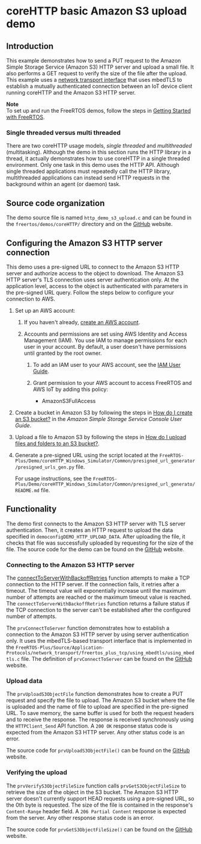 # coreHTTP basic Amazon S3 upload demo<a name="core-http-s3-upload-demo"></a>

## Introduction<a name="core-http-s3-upload-demo-intro"></a>

This example demonstrates how to send a PUT request to the Amazon Simple Storage Service \(Amazon S3\) HTTP server and upload a small file\. It also performs a GET request to verify the size of the file after the upload\. This example uses a [network transport interface](https://freertos.org/network-interface.html) that uses mbedTLS to establish a mutually authenticated connection between an IoT device client running coreHTTP and the Amazon S3 HTTP server\.

**Note**  
To set up and run the FreeRTOS demos, follow the steps in [Getting Started with FreeRTOS](freertos-getting-started.md)\.

### Single threaded versus multi threaded<a name="core-http-s3-upload-demo-threads"></a>

There are two coreHTTP usage models, *single threaded* and *multithreaded* \(multitasking\)\. Although the demo in this section runs the HTTP library in a thread, it actually demonstrates how to use coreHTTP in a single threaded environment\. Only one task in this demo uses the HTTP API\. Although single threaded applications must repeatedly call the HTTP library, multithreaded applications can instead send HTTP requests in the background within an agent \(or daemon\) task\.

## Source code organization<a name="core-http-s3-upload-demo-source-code-organization"></a>

The demo source file is named `http_demo_s3_upload.c` and can be found in the `freertos/demos/coreHTTP/` directory and on the [ GitHub](https://github.com/aws/amazon-freertos/blob/202012.00/demos/coreHTTP/http_demo_s3_upload.c) website\.

## Configuring the Amazon S3 HTTP server connection<a name="core-http-s3-upload-demo-configure-server"></a>

This demo uses a pre\-signed URL to connect to the Amazon S3 HTTP server and authorize access to the object to download\. The Amazon S3 HTTP server's TLS connection uses server authentication only\. At the application level, access to the object is authenticated with parameters in the pre\-signed URL query\. Follow the steps below to configure your connection to AWS\.

1. Set up an AWS account:

   1. If you haven't already, [ create an AWS account](https://aws.amazon.com/premiumsupport/knowledge-center/create-and-activate-aws-account/)\.

   1. Accounts and permissions are set using AWS Identity and Access Management \(IAM\)\. You use IAM to manage permissions for each user in your account\. By default, a user doesn't have permissions until granted by the root owner\.

      1. To add an IAM user to your AWS account, see the [ IAM User Guide](https://docs.aws.amazon.com/IAM/latest/UserGuide/)\.

      1. Grant permission to your AWS account to access FreeRTOS and AWS IoT by adding this policy:
         + AmazonS3FullAccess

1. Create a bucket in Amazon S3 by following the steps in [How do I create an S3 bucket?](https://docs.aws.amazon.com/AmazonS3/latest/user-guide/create-bucket.html) in the *Amazon Simple Storage Service Console User Guide*\.

1. Upload a file to Amazon S3 by following the steps in [How do I upload files and folders to an S3 bucket?](https://docs.aws.amazon.com/AmazonS3/latest/user-guide/upload-objects.html)\.

1. Generate a pre\-signed URL using the script located at the `FreeRTOS-Plus/Demo/coreHTTP_Windows_Simulator/Common/presigned_url_generator/presigned_urls_gen.py` file\.

   For usage instructions, see the `FreeRTOS-Plus/Demo/coreHTTP_Windows_Simulator/Common/presigned_url_generato/README.md` file\. 

## Functionality<a name="core-http-s3-upload-demo-functionality"></a>

The demo first connects to the Amazon S3 HTTP server with TLS server authentication\. Then, it creates an HTTP request to upload the data specified in `democonfigDEMO_HTTP_UPLOAD_DATA`\. After uploading the file, it checks that file was successfully uploaded by requesting for the size of the file\. The source code for the demo can be found on the [GitHub](https://github.com/aws/amazon-freertos/blob/202012.00/demos/coreHTTP/http_demo_s3_upload.c) website\. 

### Connecting to the Amazon S3 HTTP server<a name="core-http-s3-upload-demo-connecting"></a>

The [ connectToServerWithBackoffRetries](https://github.com/aws/amazon-freertos/blob/202012.00/demos/common/http_demo_helpers/http_demo_utils.c#L131-L170) function attempts to make a TCP connection to the HTTP server\. If the connection fails, it retries after a timeout\. The timeout value will exponentially increase until the maximum number of attempts are reached or the maximum timeout value is reached\. The `connectToServerWithBackoffRetries` function returns a failure status if the TCP connection to the server can't be established after the configured number of attempts\.

The `prvConnectToServer` function demonstrates how to establish a connection to the Amazon S3 HTTP server by using server authentication only\. It uses the mbedTLS\-based transport interface that is implemented in the `FreeRTOS-Plus/Source/Application-Protocols/network_transport/freertos_plus_tcp/using_mbedtls/using_mbedtls.c` file\. The definition of `prvConnectToServer` can be found on the [GitHub](https://github.com/aws/amazon-freertos/blob/202012.00/demos/coreHTTP/http_demo_s3_upload.c#L290-L350) website\. 

### Upload data<a name="core-http-s3-upload-demo-upload-data"></a>

The `prvUploadS3ObjectFile` function demonstrates how to create a PUT request and specify the file to upload\. The Amazon S3 bucket where the file is uploaded and the name of file to upload are specified in the pre\-signed URL\. To save memory, the same buffer is used for both the request headers and to receive the response\. The response is received synchronously using the `HTTPClient_Send` API function\. A `200 OK` response status code is expected from the Amazon S3 HTTP server\. Any other status code is an error\.

The source code for `prvUploadS3ObjectFile()` can be found on the [ GitHub](https://github.com/aws/amazon-freertos/blob/202012.00/demos/coreHTTP/http_demo_s3_upload.c#L523-L616) website\.

### Verifying the upload<a name="core-http-s3-upload-demo-verifying-data"></a>

The `prvVerifyS3ObjectFileSize` function calls `prvGetS3ObjectFileSize` to retrieve the size of the object in the S3 bucket\. The Amazon S3 HTTP server doesn't currently support HEAD requests using a pre\-signed URL, so the 0th byte is requested\. The size of the file is contained in the response's `Content-Range` header field\. A `206 Partial Content` response is expected from the server\. Any other response status code is an error\. 

The source code for `prvGetS3ObjectFileSize()` can be found on the [ GitHub](https://github.com/aws/amazon-freertos/blob/202012.00/demos/coreHTTP/http_demo_s3_upload.c#L354-L519) website\. 